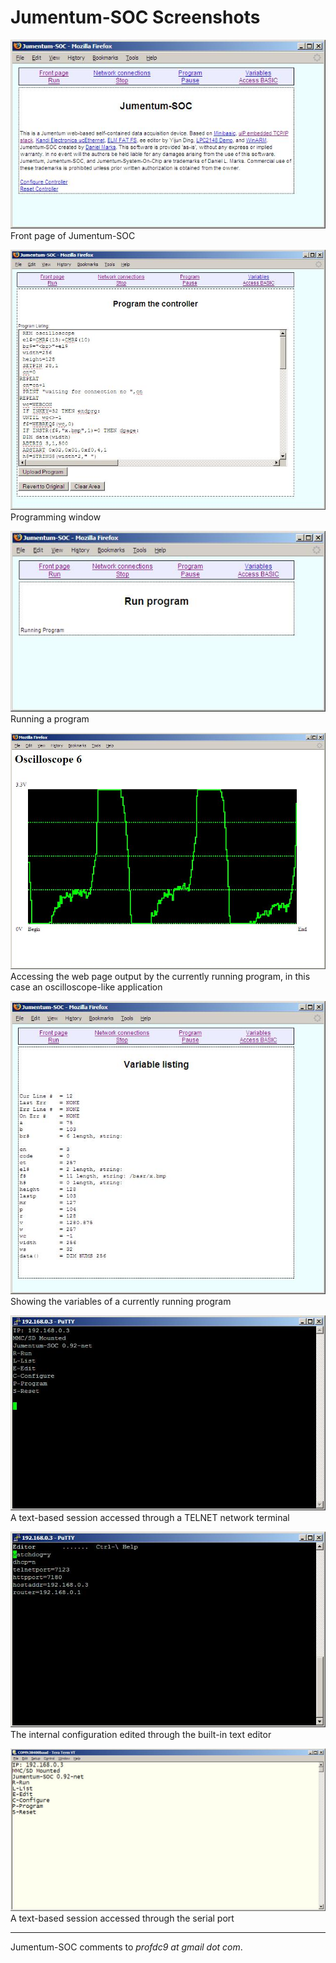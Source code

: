 # Jumentum-SOC Screenshots

![](front-page.jpg)  
Front page of Jumentum-SOC

![](program.jpg)  
Programming window

![](run-program.jpg)  
Running a program

![](oscilloscope.jpg)  
Accessing the web page output by the currently running program, in this case an oscilloscope-like application

![](variables.jpg)  
Showing the variables of a currently running program

![](telnet.jpg)  
A text-based session accessed through a TELNET network terminal

![](configuration.jpg)  
The internal configuration edited through the built-in text editor

![](serial.jpg)  
A text-based session accessed through the serial port

- - -

Jumentum-SOC comments to _profdc9 at gmail dot com_.
